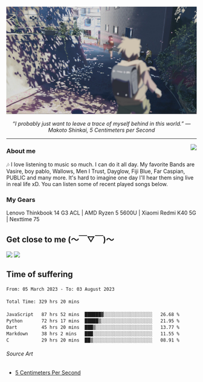 ![header](asset/header.jpg)
<p align="center"><i>“I probably just want to leave a trace of myself behind in this world.” ― Makoto Shinkai, 5 Centimeters per Second</i></p>

---

<a href="https://open.spotify.com/playlist/6hyAjJOdQf5xbhQl3a3Kff?si=dc332f50a11744ab"><img align="right" display="inline-block" vertical-align="right" src="https://spotify-recently-played-readme.vercel.app/api?user=31v5dhuuhzkkvv4cqimaphde2x6i&count=5&width=350"></a>


### About me

🎶 I love listening to music so much. I can do it all day. My favorite Bands are Vasire, boy pablo, Wallows, Men I Trust, Dayglow, Fiji Blue, Far Caspian, PUBLIC and many more. It's hard to imagine one day I'll hear them sing live in real life xD. You can listen some of recent played songs below.

### My Gears

Lenovo Thinkbook 14 G3 ACL | AMD Ryzen 5 5600U | Xiaomi Redmi K40 5G | Nexttime 75 

## Get close to me (～￣▽￣)～

<div>
<a href="https://dsc.bio/JetEra"><img src="https://img.shields.io/badge/Discord-5865F2?style=for-the-badge&logo=discord&logoColor=white"></a> <a href="https://open.spotify.com/user/31v5dhuuhzkkvv4cqimaphde2x6i">
<img src="https://img.shields.io/badge/Spotify-1ED760?&style=for-the-badge&logo=spotify&logoColor=white"></a>
</div>

## Time of suffering

<!--START_SECTION:waka-->

```txt
From: 05 March 2023 - To: 03 August 2023

Total Time: 329 hrs 20 mins

JavaScript   87 hrs 52 mins  ██████▓░░░░░░░░░░░░░░░░░░   26.68 %
Python       72 hrs 17 mins  █████▒░░░░░░░░░░░░░░░░░░░   21.95 %
Dart         45 hrs 20 mins  ███▒░░░░░░░░░░░░░░░░░░░░░   13.77 %
Markdown     38 hrs 2 mins   ███░░░░░░░░░░░░░░░░░░░░░░   11.55 %
C            29 hrs 20 mins  ██▒░░░░░░░░░░░░░░░░░░░░░░   08.91 %
```

<!--END_SECTION:waka-->

###### Source Art

-  [5 Centimeters Per Second](https://wallhaven.cc/w/nrowq1)


